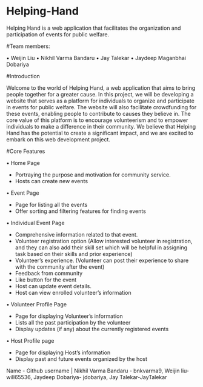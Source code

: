 # Helping-Hand
Helping Hand is a web application that facilitates the organization and participation of events for public welfare. 

#Team members:

• Weijin Liu
• Nikhil Varma Bandaru
• Jay Talekar
• Jaydeep Maganbhai Dobariya

#Introduction

Welcome to the world of Helping Hand, a web application that aims to bring people together for a greater cause. In this project, we will be developing a website that serves as a platform for individuals to organize and participate in events for public welfare. The website will also facilitate crowdfunding for these events, enabling people to contribute to causes they believe in. The core value of this platform is to encourage volunteerism and to empower individuals to make a difference in their community. We believe that Helping Hand has the potential to create a significant impact, and we are excited to embark on this web development project.

#Core Features

• Home Page

+ Portraying the purpose and motivation for community service.
+ Hosts can create new events

• Event Page

+ Page for listing all the events
+ Offer sorting and filtering features for finding events

• Individual Event Page

+ Comprehensive information related to that event.
+ Volunteer registration option (Allow interested volunteer in registration, and they can also add their skill set which will be helpful in assigning task based on their skills and prior experience)
+ Volunteer’s experience. (Volunteer can post their experience to share with the community after the event)
+ Feedback from community
+ Like button for the event
+ Host can update event details.
+ Host can view enrolled volunteer’s information

• Volunteer Profile Page

+ Page for displaying Volunteer’s information
+ Lists all the past participation by the volunteer
+ Display updates (if any) about the currently registered events

• Host Profile page

+ Page for displaying Host’s information
+ Display past and future events organized by the host

Name  - Github username |
Nikhil Varma Bandaru - bnkvarma9,
Weijin liu- will65536,
Jaydeep Dobariya- jdobariya,
Jay Talekar-JayTalekar
